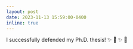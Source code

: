 ```yaml
---
layout: post
date: 2023-11-13 15:59:00-0400
inline: true
---
```


I successfully defended my Ph.D. thesis!  :sparkles:  :tada: :sparkles: :tada:
